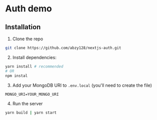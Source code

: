 # Auth demo

## Installation

1. Clone the repo

```bash
git clone https://github.com/abzy128/nextjs-auth.git
```

2. Install dependencies:

```bash
yarn install # recommended
# OR
npm instal
```

3. Add your MongoDB URI to `.env.local` (you'll need to create the file)

```env
MONGO_URI=YOUR_MONGO_URI
```

4. Run the server

```bash
yarn build | yarn start
```
